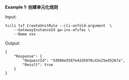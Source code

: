 **Example 1: 创建单元化规则**



Input: 

```
tccli tsf CreateUnitRule --cli-unfold-argument  \
    --GatewayInstanceId gw-ins-afsfas \
    --Name xxx
```

Output: 
```
{
    "Response": {
        "RequestId": "5d996e5507e42d5970cd2e25ed5267a",
        "Result": true
    }
}
```

